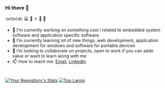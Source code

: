 ### Hi there 👋
:octocat: :computer: :rocket: ⚛️ :microscope: :telescope: 

<!--
**Abhijeetbyte/Abhijeetbyte** is a ✨ _special_ ✨ repository because its `README.md` (this file) appears on your GitHub profile.
-->

- 🔭 I'm currently working on something cool ! related to embedded system software and application specific software
- 🌱 I’m currently learning lot of new things..web development, application development for windows and software for portable devices 
- 👯 I’m looking to collaborate on projects, open to work if you can adde value or want to learn along with me
- 📫 How to reach me: <a href="mailto:Abhijeetkr.sci@gmail.com">Email</a>, <a href="https://www.linkedin.com/in/abhijeetkumar-in/" target="_blank">LinkedIn</a></br>


#
[![Your Repository's Stats](https://github-readme-stats-git-masterrstaa-rickstaa.vercel.app/api?username=Abhijeetbyte&show_icons=true&hide=stars&layout=compact&count_private=true&hide_border=true&hide_rank=true)](https://github.com/Abhijeetbyte/) [![Top Langs](https://github-readme-stats-git-masterrstaa-rickstaa.vercel.app/api/top-langs/?username=Abhijeetbyte&layout=compact&hide_border=true&langs_count=10)](https://github.com/Abhijeetbyte/)

<!-- https://github.com/anuraghazra/github-readme-stats.git -->


  
 

